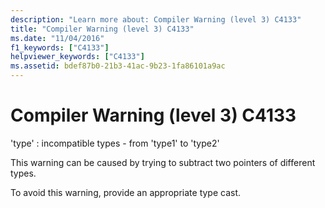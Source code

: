 ```yaml
---
description: "Learn more about: Compiler Warning (level 3) C4133"
title: "Compiler Warning (level 3) C4133"
ms.date: "11/04/2016"
f1_keywords: ["C4133"]
helpviewer_keywords: ["C4133"]
ms.assetid: bdef87b0-21b3-41ac-9b23-1fa86101a9ac
---
```

# Compiler Warning (level 3) C4133

'type' : incompatible types - from 'type1' to 'type2'

This warning can be caused by trying to subtract two pointers of different types.

To avoid this warning, provide an appropriate type cast.
